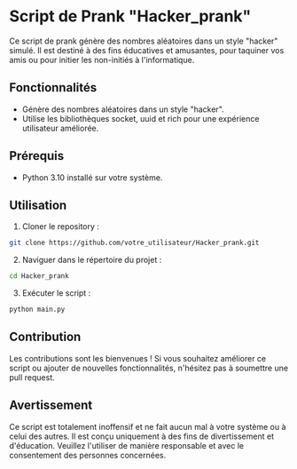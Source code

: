 
# Script de Prank "Hacker_prank"

Ce script de prank génère des nombres aléatoires dans un style "hacker" simulé. Il est destiné à des fins éducatives et amusantes, pour taquiner vos amis ou pour initier les non-initiés à l'informatique.

## Fonctionnalités

- Génère des nombres aléatoires dans un style "hacker".
- Utilise les bibliothèques socket, uuid et rich pour une expérience utilisateur améliorée.

## Prérequis

- Python 3.10 installé sur votre système.

## Utilisation

1. Cloner le repository :

```bash
git clone https://github.com/votre_utilisateur/Hacker_prank.git
```

2. Naviguer dans le répertoire du projet :

```bash
cd Hacker_prank
```

3. Exécuter le script :

```bash
python main.py
```

## Contribution

Les contributions sont les bienvenues ! Si vous souhaitez améliorer ce script ou ajouter de nouvelles fonctionnalités, n'hésitez pas à soumettre une pull request.

## Avertissement

Ce script est totalement inoffensif et ne fait aucun mal à votre système ou à celui des autres. Il est conçu uniquement à des fins de divertissement et d'éducation. Veuillez l'utiliser de manière responsable et avec le consentement des personnes concernées.
